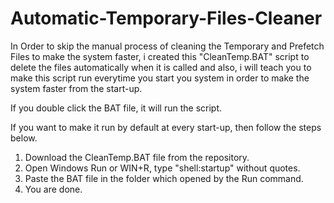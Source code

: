 # Automatic-Temporary-Files-Cleaner

In Order to skip the manual process of cleaning the Temporary and Prefetch Files to make the system faster, i created this "CleanTemp.BAT" script to delete the files automatically when it is called and also, i will teach you to make this script run everytime you start you system in order to make the system faster from the start-up.

If you double click the BAT file, it will run the script.

If you want to make it run by default at every start-up, then follow the steps below.

1. Download the CleanTemp.BAT file from the repository.
2. Open Windows Run or WIN+R, type "shell:startup" without quotes.
3. Paste the BAT file in the folder which opened by the Run command.
4. You are done.
